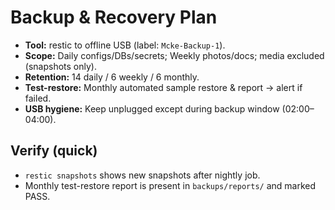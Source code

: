 # Backup & Recovery Plan

- **Tool:** restic to offline USB (label: `Mcke-Backup-1`).
- **Scope:** Daily configs/DBs/secrets; Weekly photos/docs; media excluded (snapshots only).
- **Retention:** 14 daily / 6 weekly / 6 monthly.
- **Test-restore:** Monthly automated sample restore & report → alert if failed.
- **USB hygiene:** Keep unplugged except during backup window (02:00–04:00).

## Verify (quick)
- `restic snapshots` shows new snapshots after nightly job.
- Monthly test-restore report is present in `backups/reports/` and marked PASS.
